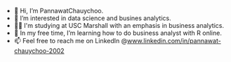 - 👋 Hi, I’m PannawatChauychoo.
- 👀 I’m interested in data science and busines analytics.
- 🧑‍💼 I'm studying at USC Marshall with an emphasis in business analytics.
- 🌱 In my free time, I’m learning how to do business analyst with R online.
- 📫 Feel free to reach me on LinkedIn @www.linkedin.com/in/pannawat-chauychoo-2002

<!---
PannawatChauychoo/PannawatChauychoo is a ✨ special ✨ repository because its `README.md` (this file) appears on your GitHub profile.
You can click the Preview link to take a look at your changes.
--->
